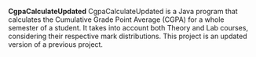 **CgpaCalculateUpdated**
CgpaCalculateUpdated is a Java program that calculates the Cumulative Grade Point Average (CGPA) for a whole semester of a student. It takes into account both Theory and Lab courses, considering their respective mark distributions. This project is an updated version of a previous project.
